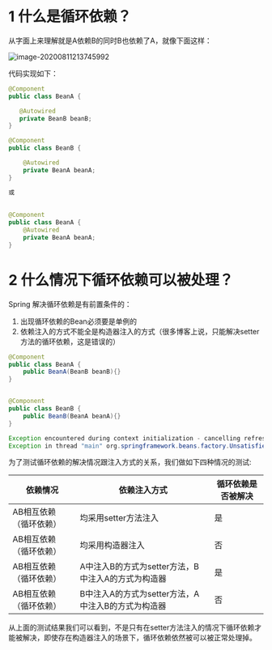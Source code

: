 # 1 什么是循环依赖？

从字面上来理解就是A依赖B的同时B也依赖了A，就像下面这样：

![image-20200811213745992](C:\Users\86187\AppData\Roaming\Typora\typora-user-images\image-20200811213745992.png)

代码实现如下：

```java
@Component
public class BeanA {

   @Autowired
   private BeanB beanB;
}

@Component
public class BeanB {

	@Autowired
	private BeanA beanA;
}

或
    
    
@Component
public class BeanA {
	@Autowired
	private BeanA beanA;
}
```

# 2 什么情况下循环依赖可以被处理？

Spring 解决循环依赖是有前置条件的：

1. 出现循环依赖的Bean必须要是单例的
2. 依赖注入的方式不能全是构造器注入的方式（很多博客上说，只能解决setter方法的循环依赖，这是错误的）

```java
@Component
public class BeanA {
	public BeanA(BeanB beanB){}
}


@Component
public class BeanB {
	public BeanB(BeanA beanA){}
}

Exception encountered during context initialization - cancelling refresh attempt: org.springframework.beans.factory.UnsatisfiedDependencyException: Error creating bean with name 'beanA': Unsatisfied dependency expressed through constructor parameter 0; nested exception is org.springframework.beans.factory.UnsatisfiedDependencyException: Error creating bean with name 'beanB': Unsatisfied dependency expressed through constructor parameter 0; nested exception is org.springframework.beans.factory.BeanCurrentlyInCreationException: Error creating bean with name 'beanA': Requested bean is currently in creation: Is there an unresolvable circular reference?
Exception in thread "main" org.springframework.beans.factory.UnsatisfiedDependencyException: Error creating bean with name 'beanA': Unsatisfied dependency expressed through constructor parameter 0; nested exception is org.springframework.beans.factory.UnsatisfiedDependencyException: Error creating bean with name 'beanB': Unsatisfied dependency expressed through constructor parameter 0; nested exception is org.springframework.beans.factory.BeanCurrentlyInCreationException: Error creating bean with name 'beanA': Requested bean is currently in creation: Is there an unresolvable circular reference?
```

为了测试循环依赖的解决情况跟注入方式的关系，我们做如下四种情况的测试:

| 依赖情况               | 依赖注入方式                                       | 循环依赖是否被解决 |
| ---------------------- | -------------------------------------------------- | ------------------ |
| AB相互依赖（循环依赖） | 均采用setter方法注入                               | 是                 |
| AB相互依赖（循环依赖） | 均采用构造器注入                                   | 否                 |
| AB相互依赖（循环依赖） | A中注入B的方式为setter方法，B中注入A的方式为构造器 | 是                 |
| AB相互依赖（循环依赖） | B中注入A的方式为setter方法，A中注入B的方式为构造器 | 否                 |

从上面的测试结果我们可以看到，不是只有在setter方法注入的情况下循环依赖才能被解决，即使存在构造器注入的场景下，循环依赖依然被可以被正常处理掉。